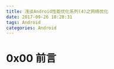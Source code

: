 ```yaml
---
title: 浅谈Android性能优化系列(4)之网络优化
date: 2017-09-26 18:28:31
tags: Android
categories: Android
---
```


# 0x00 前言



